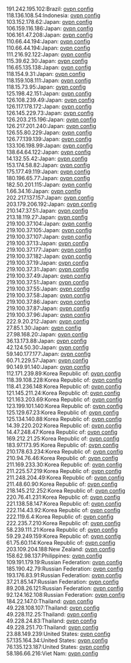 191.242.195.102:Brazil: [ovpn config](vpn/191_242_195_102.ovpn)  
118.136.108.54:Indonesia: [ovpn config](vpn/118_136_108_54.ovpn)  
103.152.178.62:Japan: [ovpn config](vpn/103_152_178_62.ovpn)  
106.159.116.186:Japan: [ovpn config](vpn/106_159_116_186.ovpn)  
106.161.47.208:Japan: [ovpn config](vpn/106_161_47_208.ovpn)  
110.66.44.194:Japan: [ovpn config](vpn/110_66_44_194.ovpn)  
110.66.44.194:Japan: [ovpn config](vpn/110_66_44_194.ovpn)  
111.216.92.122:Japan: [ovpn config](vpn/111_216_92_122.ovpn)  
115.39.62.30:Japan: [ovpn config](vpn/115_39_62_30.ovpn)  
116.65.135.138:Japan: [ovpn config](vpn/116_65_135_138.ovpn)  
118.154.9.31:Japan: [ovpn config](vpn/118_154_9_31.ovpn)  
118.159.108.111:Japan: [ovpn config](vpn/118_159_108_111.ovpn)  
118.15.73.95:Japan: [ovpn config](vpn/118_15_73_95.ovpn)  
125.198.42.151:Japan: [ovpn config](vpn/125_198_42_151.ovpn)  
126.108.239.49:Japan: [ovpn config](vpn/126_108_239_49.ovpn)  
126.117.178.172:Japan: [ovpn config](vpn/126_117_178_172.ovpn)  
126.145.229.73:Japan: [ovpn config](vpn/126_145_229_73.ovpn)  
126.203.215.196:Japan: [ovpn config](vpn/126_203_215_196.ovpn)  
126.217.201.240:Japan: [ovpn config](vpn/126_217_201_240.ovpn)  
126.55.80.229:Japan: [ovpn config](vpn/126_55_80_229.ovpn)  
126.77.139.139:Japan: [ovpn config](vpn/126_77_139_139.ovpn)  
133.106.198.99:Japan: [ovpn config](vpn/133_106_198_99.ovpn)  
138.64.64.122:Japan: [ovpn config](vpn/138_64_64_122.ovpn)  
14.132.55.42:Japan: [ovpn config](vpn/14_132_55_42.ovpn)  
153.174.58.82:Japan: [ovpn config](vpn/153_174_58_82.ovpn)  
175.177.49.119:Japan: [ovpn config](vpn/175_177_49_119.ovpn)  
180.196.65.77:Japan: [ovpn config](vpn/180_196_65_77.ovpn)  
182.50.201.115:Japan: [ovpn config](vpn/182_50_201_115.ovpn)  
1.66.34.16:Japan: [ovpn config](vpn/1_66_34_16.ovpn)  
202.217.137.157:Japan: [ovpn config](vpn/202_217_137_157.ovpn)  
203.179.206.192:Japan: [ovpn config](vpn/203_179_206_192.ovpn)  
210.147.37.51:Japan: [ovpn config](vpn/210_147_37_51.ovpn)  
213.18.119.27:Japan: [ovpn config](vpn/213_18_119_27.ovpn)  
219.100.37.104:Japan: [ovpn config](vpn/219_100_37_104.ovpn)  
219.100.37.105:Japan: [ovpn config](vpn/219_100_37_105.ovpn)  
219.100.37.107:Japan: [ovpn config](vpn/219_100_37_107.ovpn)  
219.100.37.13:Japan: [ovpn config](vpn/219_100_37_13.ovpn)  
219.100.37.177:Japan: [ovpn config](vpn/219_100_37_177.ovpn)  
219.100.37.182:Japan: [ovpn config](vpn/219_100_37_182.ovpn)  
219.100.37.19:Japan: [ovpn config](vpn/219_100_37_19.ovpn)  
219.100.37.31:Japan: [ovpn config](vpn/219_100_37_31.ovpn)  
219.100.37.49:Japan: [ovpn config](vpn/219_100_37_49.ovpn)  
219.100.37.51:Japan: [ovpn config](vpn/219_100_37_51.ovpn)  
219.100.37.55:Japan: [ovpn config](vpn/219_100_37_55.ovpn)  
219.100.37.58:Japan: [ovpn config](vpn/219_100_37_58.ovpn)  
219.100.37.86:Japan: [ovpn config](vpn/219_100_37_86.ovpn)  
219.100.37.87:Japan: [ovpn config](vpn/219_100_37_87.ovpn)  
219.100.37.96:Japan: [ovpn config](vpn/219_100_37_96.ovpn)  
222.9.20.212:Japan: [ovpn config](vpn/222_9_20_212.ovpn)  
27.85.1.30:Japan: [ovpn config](vpn/27_85_1_30.ovpn)  
27.98.168.20:Japan: [ovpn config](vpn/27_98_168_20.ovpn)  
36.13.173.88:Japan: [ovpn config](vpn/36_13_173_88.ovpn)  
42.124.50.30:Japan: [ovpn config](vpn/42_124_50_30.ovpn)  
59.140.177.177:Japan: [ovpn config](vpn/59_140_177_177.ovpn)  
60.71.229.57:Japan: [ovpn config](vpn/60_71_229_57.ovpn)  
90.149.91.140:Japan: [ovpn config](vpn/90_149_91_140.ovpn)  
112.171.239.89:Korea Republic of: [ovpn config](vpn/112_171_239_89.ovpn)  
118.39.108.228:Korea Republic of: [ovpn config](vpn/118_39_108_228.ovpn)  
118.41.236.148:Korea Republic of: [ovpn config](vpn/118_41_236_148.ovpn)  
121.145.211.24:Korea Republic of: [ovpn config](vpn/121_145_211_24.ovpn)  
121.163.203.69:Korea Republic of: [ovpn config](vpn/121_163_203_69.ovpn)  
123.199.101.140:Korea Republic of: [ovpn config](vpn/123_199_101_140.ovpn)  
125.129.67.23:Korea Republic of: [ovpn config](vpn/125_129_67_23.ovpn)  
125.134.140.88:Korea Republic of: [ovpn config](vpn/125_134_140_88.ovpn)  
14.39.220.202:Korea Republic of: [ovpn config](vpn/14_39_220_202.ovpn)  
14.47.248.47:Korea Republic of: [ovpn config](vpn/14_47_248_47.ovpn)  
169.212.21.25:Korea Republic of: [ovpn config](vpn/169_212_21_25.ovpn)  
183.97.173.95:Korea Republic of: [ovpn config](vpn/183_97_173_95.ovpn)  
210.178.63.234:Korea Republic of: [ovpn config](vpn/210_178_63_234.ovpn)  
210.94.76.46:Korea Republic of: [ovpn config](vpn/210_94_76_46.ovpn)  
211.169.233.30:Korea Republic of: [ovpn config](vpn/211_169_233_30.ovpn)  
211.225.57.219:Korea Republic of: [ovpn config](vpn/211_225_57_219.ovpn)  
211.248.204.49:Korea Republic of: [ovpn config](vpn/211_248_204_49.ovpn)  
211.48.60.90:Korea Republic of: [ovpn config](vpn/211_48_60_90.ovpn)  
218.145.212.252:Korea Republic of: [ovpn config](vpn/218_145_212_252.ovpn)  
220.76.41.231:Korea Republic of: [ovpn config](vpn/220_76_41_231.ovpn)  
221.138.58.147:Korea Republic of: [ovpn config](vpn/221_138_58_147.ovpn)  
222.114.43.92:Korea Republic of: [ovpn config](vpn/222_114_43_92.ovpn)  
222.119.6.4:Korea Republic of: [ovpn config](vpn/222_119_6_4.ovpn)  
222.235.7.210:Korea Republic of: [ovpn config](vpn/222_235_7_210.ovpn)  
58.239.111.21:Korea Republic of: [ovpn config](vpn/58_239_111_21.ovpn)  
59.29.249.159:Korea Republic of: [ovpn config](vpn/59_29_249_159.ovpn)  
61.75.60.114:Korea Republic of: [ovpn config](vpn/61_75_60_114.ovpn)  
203.109.204.188:New Zealand: [ovpn config](vpn/203_109_204_188.ovpn)  
158.62.98.137:Philippines: [ovpn config](vpn/158_62_98_137.ovpn)  
109.191.179.19:Russian Federation: [ovpn config](vpn/109_191_179_19.ovpn)  
185.190.42.79:Russian Federation: [ovpn config](vpn/185_190_42_79.ovpn)  
193.176.83.91:Russian Federation: [ovpn config](vpn/193_176_83_91.ovpn)  
37.21.85.147:Russian Federation: [ovpn config](vpn/37_21_85_147.ovpn)  
89.208.26.121:Russian Federation: [ovpn config](vpn/89_208_26_121.ovpn)  
92.124.162.108:Russian Federation: [ovpn config](vpn/92_124_162_108.ovpn)  
184.22.147.0:Thailand: [ovpn config](vpn/184_22_147_0.ovpn)  
49.228.108.107:Thailand: [ovpn config](vpn/49_228_108_107.ovpn)  
49.228.112.25:Thailand: [ovpn config](vpn/49_228_112_25.ovpn)  
49.228.24.83:Thailand: [ovpn config](vpn/49_228_24_83.ovpn)  
49.228.251.70:Thailand: [ovpn config](vpn/49_228_251_70.ovpn)  
23.88.149.239:United States: [ovpn config](vpn/23_88_149_239.ovpn)  
57.135.164.34:United States: [ovpn config](vpn/57_135_164_34.ovpn)  
76.135.123.187:United States: [ovpn config](vpn/76_135_123_187.ovpn)  
58.186.66.216:Viet Nam: [ovpn config](vpn/58_186_66_216.ovpn)  
